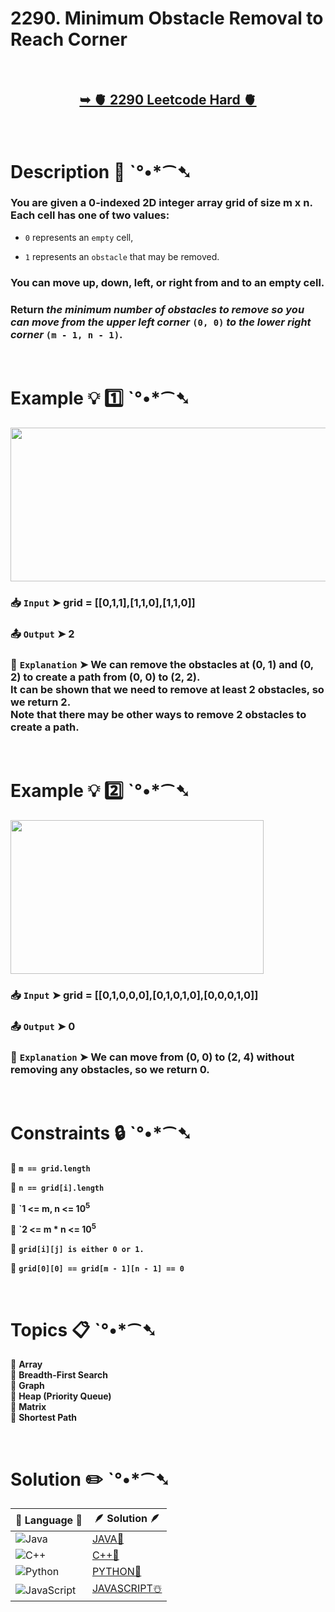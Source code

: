 # 2290. Minimum Obstacle Removal to Reach Corner

</br>

<h2 align="center"> 

<a href="https://leetcode.com/problems/minimum-obstacle-removal-to-reach-corner/description/?envType=daily-question&envId=2024-11-28"><strong>➥ 🫀 2290 Leetcode Hard 🫀 </strong></a>
</h2>

</br>

# Description 📜 ˋ°•*⁀➷

### You are given a 0-indexed 2D integer array grid of size m x n. Each cell has one of two values:

- `0` represents an `empty` cell,

- `1` represents an `obstacle` that may be removed.

### You can move up, down, left, or right from and to an empty cell.

### Return *the minimum number of obstacles to remove so you can move from the upper left corner* `(0, 0)` *to the lower right corner* `(m - 1, n - 1)`.

</br>

# Example 💡 1️⃣ ˋ°•*⁀➷

<img src="https://github.com/user-attachments/assets/0e5dc1de-94ce-4f0d-b8b6-490f432ecf70" width="605px" height="246px" />

  ### 📥 `Input`  ➤ grid = [[0,1,1],[1,1,0],[1,1,0]]

  ### 📤 `Output`  ➤ 2

  ### 🔦 `Explanation`  ➤ We can remove the obstacles at (0, 1) and (0, 2) to create a path from (0, 0) to (2, 2).</br> It can be shown that we need to remove at least 2 obstacles, so we return 2.</br> Note that there may be other ways to remove 2 obstacles to create a path.

</br>

# Example 💡 2️⃣ ˋ°•*⁀➷

<img src="https://github.com/user-attachments/assets/95670c54-d360-4848-9acc-d97e330a38a5" width="405px" height="246px"/>

  ### 📥 `Input` ➤  grid = [[0,1,0,0,0],[0,1,0,1,0],[0,0,0,1,0]]

  ### 📤 `Output`  ➤ 0

  ### 🔦 `Explanation` ➤  We can move from (0, 0) to (2, 4) without removing any obstacles, so we return 0.

</br>

# Constraints 🔒 ˋ°•*⁀➷

🔹 **`m == grid.length`** </br>

🔹 **`n == grid[i].length`** </br>

🔹 **`1 <= m, n <= 10<sup>5</sup>** </br>

🔹 **`2 <= m * n <= 10<sup>5</sup>** </br>

🔹 **`grid[i][j] is either 0 or 1.`** </br>

🔹 **`grid[0][0] == grid[m - 1][n - 1] == 0`** </br>

</br>

# Topics 📋 ˋ°•*⁀➷

🔸 **Array**  </br>
🔸 **Breadth-First Search**  </br>
🔸 **Graph**  </br>
🔸 **Heap (Priority Queue)**  </br>
🔸 **Matrix**  </br>
🔸 **Shortest Path**  </br>

</br>

# Solution ✏️ ˋ°•*⁀➷

| 📒 Language 📒  | 🪶 Solution 🪶 |
| ------------- | ------------- |
|  ![Java](https://img.shields.io/badge/java-%23ED8B00.svg?style=for-the-badge&logo=openjdk&logoColor=white)  | [JAVA🍁](https://github.com/Prakhar-002/LEETCODE/blob/main/%F0%9F%93%9C%20Daily%20Challange%20%F0%9F%92%A1/11%20November%20%F0%9F%8E%A1%202024/28%20-%2011%20-%202024%20---%20%202290.%20Minimum%20Obstacle%20Removal%20to%20Reach%20Corner%20%E2%98%83%EF%B8%8F%20%F0%9F%8D%81%20%F0%9F%8D%B0%20%F0%9F%8E%B2/%F0%9F%8D%81JAVA%20-%202290.%20Minimum%20Obstacle%20Removal%20to%20Reach%20Corner.java) |
|  ![C++](https://img.shields.io/badge/c++-%2300599C.svg?style=for-the-badge&logo=c%2B%2B&logoColor=white)  | [C++🎲](https://github.com/Prakhar-002/LEETCODE/blob/main/%F0%9F%93%9C%20Daily%20Challange%20%F0%9F%92%A1/11%20November%20%F0%9F%8E%A1%202024/28%20-%2011%20-%202024%20---%20%202290.%20Minimum%20Obstacle%20Removal%20to%20Reach%20Corner%20%E2%98%83%EF%B8%8F%20%F0%9F%8D%81%20%F0%9F%8D%B0%20%F0%9F%8E%B2/%F0%9F%8E%B2CPP%20-%202290.%20Minimum%20Obstacle%20Removal%20to%20Reach%20Corner.cpp)  |
|  ![Python](https://img.shields.io/badge/python-3670A0?style=for-the-badge&logo=python&logoColor=ffdd54)    | [PYTHON🍰](https://github.com/Prakhar-002/LEETCODE/blob/main/%F0%9F%93%9C%20Daily%20Challange%20%F0%9F%92%A1/11%20November%20%F0%9F%8E%A1%202024/28%20-%2011%20-%202024%20---%20%202290.%20Minimum%20Obstacle%20Removal%20to%20Reach%20Corner%20%E2%98%83%EF%B8%8F%20%F0%9F%8D%81%20%F0%9F%8D%B0%20%F0%9F%8E%B2/%F0%9F%8D%B0PYTHON%20-%202290.%20Minimum%20Obstacle%20Removal%20to%20Reach%20Corner.py) |
| ![JavaScript](https://img.shields.io/badge/javascript-%23323330.svg?style=for-the-badge&logo=javascript&logoColor=%23F7DF1E)   | [JAVASCRIPT☃️](https://github.com/Prakhar-002/LEETCODE/blob/main/%F0%9F%93%9C%20Daily%20Challange%20%F0%9F%92%A1/11%20November%20%F0%9F%8E%A1%202024/28%20-%2011%20-%202024%20---%20%202290.%20Minimum%20Obstacle%20Removal%20to%20Reach%20Corner%20%E2%98%83%EF%B8%8F%20%F0%9F%8D%81%20%F0%9F%8D%B0%20%F0%9F%8E%B2/%E2%98%83%EF%B8%8FJAVASCRIPT%20-%202290.%20Minimum%20Obstacle%20Removal%20to%20Reach%20Corner.js) |
